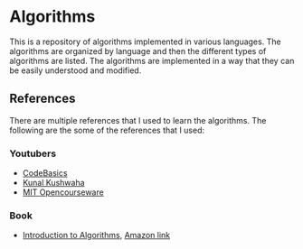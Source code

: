 # Algorithms

This is a repository of algorithms implemented in various languages. The algorithms are organized by language and then the different types of algorithms are listed. The algorithms are implemented in a way that they can be easily understood and modified.

## References

There are multiple references that I used to learn the algorithms. The following are the some of the references that I used:

### Youtubers

- [CodeBasics](https://www.youtube.com/c/codebasics)
- [Kunal Kushwaha](https://www.youtube.com/c/KunalKushwaha)
- [MIT Opencourseware](https://www.youtube.com/watch?v=ZA-tUyM_y7s&list=PLUl4u3cNGP63EdVPNLG3ToM6LaEUuStEY)

### Book

- [Introduction to Algorithms](https://mitpress.mit.edu/books/introduction-algorithms-third-edition), [Amazon link](https://www.amazon.in/Introduction-Algorithms-Eastern-Economy-Thomas/dp/8120340078/ref=sr_1_omk_4?keywords=introduction+to+algorithms&qid=1666098228&qu=eyJxc2MiOiIyLjkzIiwicXNhIjoiMS43MyIsInFzcCI6IjEuNDUifQ%3D%3D&sprefix=introdu%2Caps%2C308&sr=8-4)
